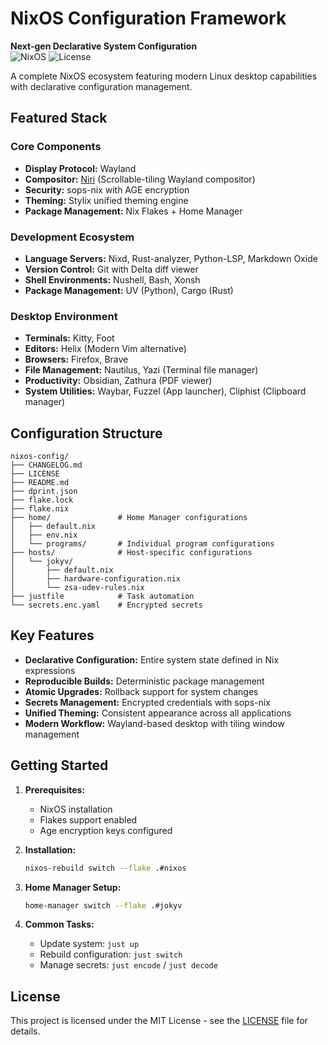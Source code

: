 # NixOS Configuration Framework

**Next-gen Declarative System Configuration**  
![NixOS](https://img.shields.io/badge/NixOS-24.05-blue.svg)
![License](https://img.shields.io/badge/License-MIT-green.svg)

A complete NixOS ecosystem featuring modern Linux desktop capabilities with declarative configuration management.

## Featured Stack
### Core Components
- **Display Protocol:** Wayland
- **Compositor:** [Niri](https://github.com/YaLTeR/niri) (Scrollable-tiling Wayland compositor)
- **Security:** sops-nix with AGE encryption
- **Theming:** Stylix unified theming engine
- **Package Management:** Nix Flakes + Home Manager

### Development Ecosystem
- **Language Servers:** Nixd, Rust-analyzer, Python-LSP, Markdown Oxide
- **Version Control:** Git with Delta diff viewer
- **Shell Environments:** Nushell, Bash, Xonsh
- **Package Management:** UV (Python), Cargo (Rust)

### Desktop Environment
- **Terminals:** Kitty, Foot
- **Editors:** Helix (Modern Vim alternative)
- **Browsers:** Firefox, Brave
- **File Management:** Nautilus, Yazi (Terminal file manager)
- **Productivity:** Obsidian, Zathura (PDF viewer)
- **System Utilities:** Waybar, Fuzzel (App launcher), Cliphist (Clipboard manager)

## Configuration Structure
```
nixos-config/
├── CHANGELOG.md
├── LICENSE
├── README.md
├── dprint.json
├── flake.lock
├── flake.nix
├── home/               # Home Manager configurations
│   ├── default.nix
│   ├── env.nix
│   └── programs/       # Individual program configurations
├── hosts/              # Host-specific configurations
│   └── jokyv/
│       ├── default.nix
│       ├── hardware-configuration.nix
│       └── zsa-udev-rules.nix
├── justfile            # Task automation
└── secrets.enc.yaml    # Encrypted secrets
```

## Key Features
- **Declarative Configuration:** Entire system state defined in Nix expressions
- **Reproducible Builds:** Deterministic package management
- **Atomic Upgrades:** Rollback support for system changes
- **Secrets Management:** Encrypted credentials with sops-nix
- **Unified Theming:** Consistent appearance across all applications
- **Modern Workflow:** Wayland-based desktop with tiling window management

## Getting Started
1. **Prerequisites:**
   - NixOS installation
   - Flakes support enabled
   - Age encryption keys configured

2. **Installation:**
   ```bash
   nixos-rebuild switch --flake .#nixos
   ```

3. **Home Manager Setup:**
   ```bash
   home-manager switch --flake .#jokyv
   ```

4. **Common Tasks:**
   - Update system: `just up`
   - Rebuild configuration: `just switch`
   - Manage secrets: `just encode` / `just decode`

## License
This project is licensed under the MIT License - see the [LICENSE](LICENSE) file for details.
